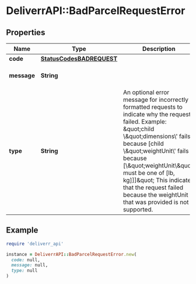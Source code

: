 # DeliverrAPI::BadParcelRequestError

## Properties

| Name | Type | Description | Notes |
| ---- | ---- | ----------- | ----- |
| **code** | [**StatusCodesBADREQUEST**](StatusCodesBADREQUEST.md) |  |  |
| **message** | **String** |  | [default to &#39;Bad Request&#39;] |
| **type** | **String** | An optional error message for incorrectly formatted requests to indicate why the request failed. Example: \&quot;child \\\&quot;dimensions\\&#39; fails because [child \\\&quot;weightUnit\\&#39; fails because [\\\&quot;weightUnit\\\&quot; must be one of [lb, kg]]]\&quot; This indicates that the request failed because the weightUnit that was provided is not supported. | [optional] |

## Example

```ruby
require 'deliverr_api'

instance = DeliverrAPI::BadParcelRequestError.new(
  code: null,
  message: null,
  type: null
)
```

